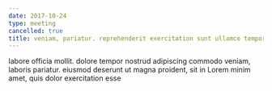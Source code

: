 ```yaml
---
date: 2017-10-24
type: meeting
cancelled: true
title: veniam, pariatur. reprehenderit exercitation sunt ullamco tempor
---
```

labore officia mollit. dolore tempor nostrud adipiscing commodo veniam, laboris pariatur. eiusmod deserunt ut magna proident, sit in Lorem minim amet, quis dolor exercitation esse